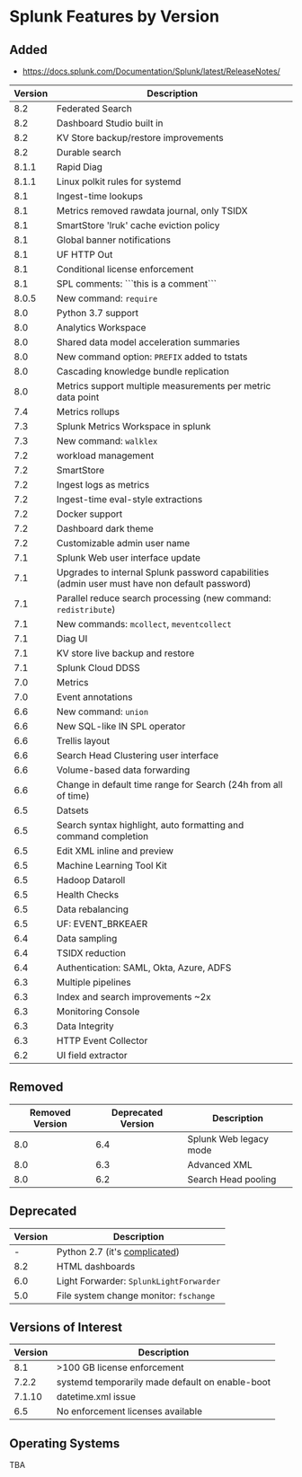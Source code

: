 # Splunk Features by Version

## Added

- https://docs.splunk.com/Documentation/Splunk/latest/ReleaseNotes/

| Version | Description |
| ------- | ----------- |
| 8.2 | Federated Search |
| 8.2 | Dashboard Studio built in |
| 8.2 | KV Store backup/restore improvements |
| 8.2 | Durable search |
| 8.1.1 | Rapid Diag |
| 8.1.1 | Linux polkit rules for systemd |
| 8.1 | Ingest-time lookups |
| 8.1 | Metrics removed rawdata journal, only TSIDX |
| 8.1 | SmartStore 'lruk' cache eviction policy |
| 8.1 | Global banner notifications |
| 8.1 | UF HTTP Out |
| 8.1 | Conditional license enforcement |
| 8.1 | SPL comments: \`\`\`this is a comment\`\`\` |
| 8.0.5 | New command: `require` |
| 8.0 | Python 3.7 support |
| 8.0 | Analytics Workspace |
| 8.0 | Shared data model acceleration summaries |
| 8.0 | New command option: `PREFIX` added to tstats |
| 8.0 | Cascading knowledge bundle replication |
| 8.0 | Metrics support multiple measurements per metric data point |
| 7.4 | Metrics rollups |
| 7.3 | Splunk Metrics Workspace in splunk |
| 7.3 | New command: `walklex` |
| 7.2 | workload management |
| 7.2 | SmartStore |
| 7.2 | Ingest logs as metrics |
| 7.2 | Ingest-time eval-style extractions |
| 7.2 | Docker support |
| 7.2 | Dashboard dark theme |
| 7.2 | Customizable admin user name |
| 7.1 | Splunk Web user interface update |
| 7.1 | Upgrades to internal Splunk password capabilities (admin user must have non default password) |
| 7.1 | Parallel reduce search processing (new command: `redistribute`) |
| 7.1 | New commands: `mcollect`, `meventcollect` |
| 7.1 | Diag UI |
| 7.1 | KV store live backup and restore |
| 7.1 | Splunk Cloud DDSS |
| 7.0 | Metrics |
| 7.0 | Event annotations |
| 6.6 | New command: `union` |
| 6.6 | New SQL-like IN SPL operator |
| 6.6 | Trellis layout |
| 6.6 | Search Head Clustering user interface |
| 6.6 | Volume-based data forwarding |
| 6.6 | Change in default time range for Search (24h from all of time) |
| 6.5 | Datsets |
| 6.5 | Search syntax highlight, auto formatting and command completion |
| 6.5 | Edit XML inline and preview |
| 6.5 | Machine Learning Tool Kit |
| 6.5 | Hadoop Dataroll |
| 6.5 | Health Checks |
| 6.5 | Data rebalancing |
| 6.5 | UF: EVENT_BRKEAER |
| 6.4 | Data sampling |
| 6.4 | TSIDX reduction |
| 6.4 | Authentication: SAML, Okta, Azure, ADFS |
| 6.3 | Multiple pipelines
| 6.3 | Index and search improvements ~2x |
| 6.3 | Monitoring Console |
| 6.3 | Data Integrity |
| 6.3 | HTTP Event Collector |
| 6.2 | UI field extractor |

## Removed

| Removed Version | Deprecated Version | Description |
| --------------- | ------------------ | ----------- |
| 8.0 | 6.4 | Splunk Web legacy mode |
| 8.0 | 6.3 | Advanced XML |
| 8.0 | 6.2 | Search Head pooling |

## Deprecated

| Version | Description |
| ------- | ----------- |
| -   | Python 2.7 (it's [complicated](https://docs.splunk.com/Documentation/Splunk/latest/Python3Migration)) |
| 8.2 | HTML dashboards |
| 6.0 | Light Forwarder: `SplunkLightForwarder` |
| 5.0 | File system change monitor: `fschange` |

## Versions of Interest

| Version | Description |
| ------- | ----------- |
| 8.1     | &gt;100 GB license enforcement |
| 7.2.2   | systemd temporarily made default on enable-boot |
| 7.1.10  | datetime.xml issue |
| 6.5     | No enforcement licenses available |

## Operating Systems

TBA
